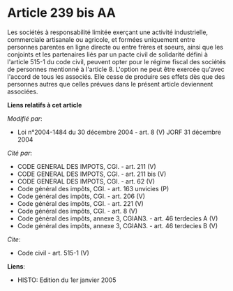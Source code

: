 # Article 239 bis AA

Les sociétés à responsabilité limitée exerçant une activité industrielle, commerciale artisanale ou agricole, et formées
uniquement entre personnes parentes en ligne directe ou entre frères et soeurs, ainsi que les conjoints et les partenaires
liés par un pacte civil de solidarité défini à l'article 515-1 du code civil, peuvent opter pour le régime fiscal des
sociétés de personnes mentionné à l'article 8. L'option ne peut être exercée qu'avec l'accord de tous les associés. Elle
cesse de produire ses effets dès que des personnes autres que celles prévues dans le présent article deviennent associées.

**Liens relatifs à cet article**

_Modifié par_:

  - Loi n°2004-1484 du 30 décembre 2004 - art. 8 (V) JORF 31 décembre 2004

_Cité par_:

  - CODE GENERAL DES IMPOTS, CGI. - art. 211 (V)
  - CODE GENERAL DES IMPOTS, CGI. - art. 211 bis (V)
  - CODE GENERAL DES IMPOTS, CGI. - art. 62 (V)
  - Code général des impôts, CGI. - art. 163 unvicies (P)
  - Code général des impôts, CGI. - art. 206 (V)
  - Code général des impôts, CGI. - art. 221 (V)
  - Code général des impôts, CGI. - art. 8 (V)
  - Code général des impôts, annexe 3, CGIAN3. - art. 46 terdecies A (V)
  - Code général des impôts, annexe 3, CGIAN3. - art. 46 terdecies B (V)

_Cite_:

  - Code civil - art. 515-1 (V)

**Liens**:

  - HISTO: Edition du 1er janvier 2005
